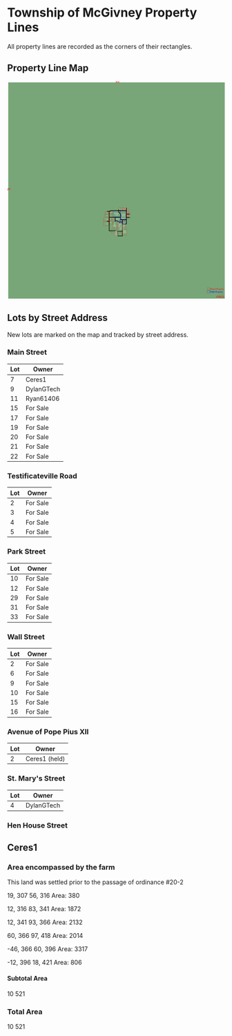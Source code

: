 Township of McGivney Property Lines
===================================

All property lines are recorded as the corners of their rectangles.

Property Line Map
-----------------

<img src='Property Lines.png' />

Lots by Street Address
----------------------

New lots are marked on the map and tracked by street address.

### Main Street
| Lot | Owner        |
|-----|--------------|
| 7   | Ceres1       |
| 9   | DylanGTech   |
| 11  | Ryan61406    |
| 15  | For Sale     |
| 17  | For Sale     |
| 19  | For Sale     |
| 20  | For Sale     |
| 21  | For Sale     |
| 22  | For Sale     |

### Testificateville Road
| Lot | Owner        |
|-----|--------------|
| 2   | For Sale     |
| 3   | For Sale     |
| 4   | For Sale     |
| 5   | For Sale     |

### Park Street
| Lot | Owner        |
|-----|--------------|
| 10  | For Sale     |
| 12  | For Sale     |
| 29  | For Sale     |
| 31  | For Sale     |
| 33  | For Sale     |

### Wall Street
| Lot | Owner        |
|-----|--------------|
| 2   | For Sale     |
| 6   | For Sale     |
| 9   | For Sale     |
| 10  | For Sale     |
| 15  | For Sale     |
| 16  | For Sale     |

### Avenue of Pope Pius XII
| Lot | Owner        |
|-----|--------------|
| 2   | Ceres1 (held) |

### St. Mary's Street
| Lot | Owner        |
|-----|--------------|
| 4   | DylanGTech   |

### Hen House Street

Ceres1
------

### Area encompassed by the farm

This land was settled prior to the passage of ordinance #20-2

19, 307
56, 316
Area: 380

12, 316
83, 341
Area: 1872

12, 341
93, 366
Area: 2132

60, 366
97, 418
Area: 2014

-46, 366
60, 396
Area: 3317

-12, 396
18, 421
Area: 806

#### Subtotal Area

10 521

### Total Area

10 521

